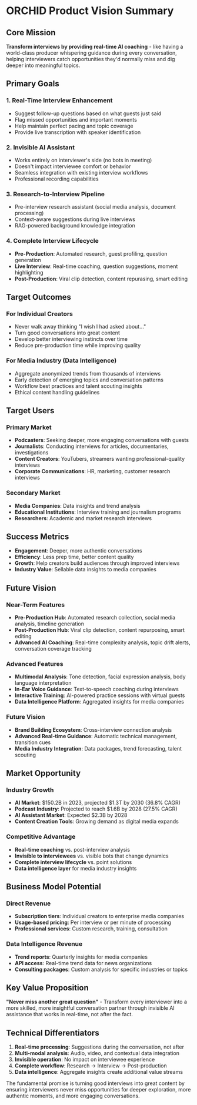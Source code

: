 # ORCHID Product Vision Summary

## Core Mission
**Transform interviews by providing real-time AI coaching** - like having a world-class producer whispering guidance during every conversation, helping interviewers catch opportunities they'd normally miss and dig deeper into meaningful topics.

## Primary Goals

### 1. **Real-Time Interview Enhancement**
- Suggest follow-up questions based on what guests just said
- Flag missed opportunities and important moments
- Help maintain perfect pacing and topic coverage
- Provide live transcription with speaker identification

### 2. **Invisible AI Assistant** 
- Works entirely on interviewer's side (no bots in meeting)
- Doesn't impact interviewee comfort or behavior
- Seamless integration with existing interview workflows
- Professional recording capabilities

### 3. **Research-to-Interview Pipeline**
- Pre-interview research assistant (social media analysis, document processing)
- Context-aware suggestions during live interviews
- RAG-powered background knowledge integration

### 4. **Complete Interview Lifecycle**
- **Pre-Production**: Automated research, guest profiling, question generation
- **Live Interview**: Real-time coaching, question suggestions, moment highlighting
- **Post-Production**: Viral clip detection, content repurasing, smart editing

## Target Outcomes

### For Individual Creators
- Never walk away thinking "I wish I had asked about..."
- Turn good conversations into great content
- Develop better interviewing instincts over time
- Reduce pre-production time while improving quality

### For Media Industry (Data Intelligence)
- Aggregate anonymized trends from thousands of interviews
- Early detection of emerging topics and conversation patterns  
- Workflow best practices and talent scouting insights
- Ethical content handling guidelines

## Target Users

### Primary Market
- **Podcasters**: Seeking deeper, more engaging conversations with guests
- **Journalists**: Conducting interviews for articles, documentaries, investigations
- **Content Creators**: YouTubers, streamers wanting professional-quality interviews
- **Corporate Communications**: HR, marketing, customer research interviews

### Secondary Market
- **Media Companies**: Data insights and trend analysis
- **Educational Institutions**: Interview training and journalism programs
- **Researchers**: Academic and market research interviews

## Success Metrics
- **Engagement**: Deeper, more authentic conversations
- **Efficiency**: Less prep time, better content quality
- **Growth**: Help creators build audiences through improved interviews
- **Industry Value**: Sellable data insights to media companies

## Future Vision

### Near-Term Features
- **Pre-Production Hub**: Automated research collection, social media analysis, timeline generation
- **Post-Production Hub**: Viral clip detection, content repurposing, smart editing
- **Advanced AI Coaching**: Real-time complexity analysis, topic drift alerts, conversation coverage tracking

### Advanced Features  
- **Multimodal Analysis**: Tone detection, facial expression analysis, body language interpretation
- **In-Ear Voice Guidance**: Text-to-speech coaching during interviews
- **Interactive Training**: AI-powered practice sessions with virtual guests
- **Data Intelligence Platform**: Aggregated insights for media companies

### Future Vision
- **Brand Building Ecosystem**: Cross-interview connection analysis
- **Advanced Real-time Guidance**: Automatic technical management, transition cues
- **Media Industry Integration**: Data packages, trend forecasting, talent scouting

## Market Opportunity

### Industry Growth
- **AI Market**: $150.2B in 2023, projected $1.3T by 2030 (36.8% CAGR)
- **Podcast Industry**: Projected to reach $1.6B by 2028 (27.5% CAGR)
- **AI Assistant Market**: Expected $2.3B by 2028
- **Content Creation Tools**: Growing demand as digital media expands

### Competitive Advantage
- **Real-time coaching** vs. post-interview analysis
- **Invisible to interviewees** vs. visible bots that change dynamics
- **Complete interview lifecycle** vs. point solutions
- **Data intelligence layer** for media industry insights

## Business Model Potential

### Direct Revenue
- **Subscription tiers**: Individual creators to enterprise media companies
- **Usage-based pricing**: Per interview or per minute of processing
- **Professional services**: Custom research, training, consultation

### Data Intelligence Revenue
- **Trend reports**: Quarterly insights for media companies
- **API access**: Real-time trend data for news organizations  
- **Consulting packages**: Custom analysis for specific industries or topics

## Key Value Proposition

**"Never miss another great question"** - Transform every interviewer into a more skilled, more insightful conversation partner through invisible AI assistance that works in real-time, not after the fact.

## Technical Differentiators

1. **Real-time processing**: Suggestions during the conversation, not after
2. **Multi-modal analysis**: Audio, video, and contextual data integration
3. **Invisible operation**: No impact on interviewee experience
4. **Complete workflow**: Research → Interview → Post-production
5. **Data intelligence**: Aggregate insights create additional value streams

The fundamental promise is turning good interviews into great content by ensuring interviewers never miss opportunities for deeper exploration, more authentic moments, and more engaging conversations.